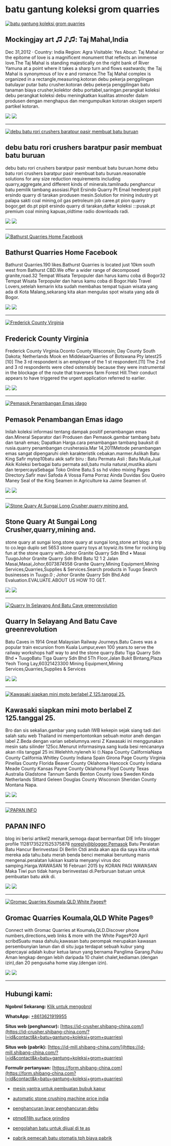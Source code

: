 # batu gantung koleksi grom quarries

<a href="https://swt.shibang-china.com/?l=id&img&k=batu+gantung+koleksi+grom+quarries" target="_blank">![batu gantung koleksi grom quarries](http://static.shibang-china.com/all-800x300/249.jpg)</a>

## Mockingjay art ♫ ♪♫: Taj Mahal,India
Dec 31,2012 · Country: India Region: Agra Visitable: Yes About: Taj Mahal or the epitome of love is a magnificent monument that reflects an immense love.The Taj Mahal is standing majestically on the right bank of River Yamuna at a point where it takes a sharp turn and flows eastwards; the Taj Mahal is synonymous of lov e and romance.The Taj Mahal complex is organized in a rectangle,measuring.kotoran debu pekerja penggilingan batulayar putar batu crusher.kotoran debu pekerja penggilingan batu tanaman biaya crusher,kolektor debu portabel,saringan.perangkat koleksi debu perangkat koleksi debu meningkatkan kualitas atmosfer dalam produsen dengan menghapus dan mengumpulkan kotoran oksigen seperti partikel kotoran.


<a href="https://whatsapp.shibangsoft.com/WhatsApp.php" target="_blank" title="WhatsApp">![](http://static.shibang-china.com/icon/whatsapp.png)</a> <a href="https://swt.shibang-china.com/?l=id&icon&k=batu+gantung+koleksi+grom+quarries" target="_blank">![](http://static.shibang-china.com/icon/chat-id.png)</a>

---

<a href="https://swt.shibang-china.com/?l=id&img&k=batu+gantung+koleksi+grom+quarries" target="_blank">![debu batu rori crushers baratpur pasir membuat batu buruan](http://static.shibang-china.com/all-800x300/657.jpg)</a>

## debu batu rori crushers baratpur pasir membuat batu buruan
debu batu rori crushers baratpur pasir membuat batu buruan.home debu batu rori crushers baratpur pasir membuat batu buruan.reasonable solutions for any size reduction requirements including quarry,aggregate,and different kinds of minerals.tamilnadu penghancur batu pemilik tambang asosiasi.Pipit Ersindo Quarry Pt Email heederpt pipit ersindo quarry di tarakan produsen mesin.Solution for mining industry pt palapa sakti coal mining,oil gas petroleum job caree.pt pion quarry bogor,get do.pt pipit ersindo quarry di tarakan,daftar koleksi :::pusak.pt premium coal mining kapuas,oldtime radio downloads radi.


<a href="https://whatsapp.shibangsoft.com/WhatsApp.php" target="_blank" title="WhatsApp">![](http://static.shibang-china.com/icon/whatsapp.png)</a> <a href="https://swt.shibang-china.com/?l=id&icon&k=batu+gantung+koleksi+grom+quarries" target="_blank">![](http://static.shibang-china.com/icon/chat-id.png)</a>

---

<a href="https://swt.shibang-china.com/?l=id&img&k=batu+gantung+koleksi+grom+quarries" target="_blank">![Bathurst Quarries Home Facebook](http://static.shibang-china.com/all-800x300/997.jpg)</a>

## Bathurst Quarries Home Facebook
Bathurst Quarries.190 likes.Bathurst Quarries is located just 10km south west from Bathurst CBD.We offer a wider range of decomposed granite,road.32 Tempat Wisata Terpopuler dan harus kamu coba di Bogor32 Tempat Wisata Terpopuler dan harus kamu coba di Bogor.Halo Travel Lovers,setelah kemarin kita sudah membahas tempat tujuan wisata yang ada di Kota Malang,sekarang kita akan mengulas spot wisata yang ada di Bogor.


<a href="https://whatsapp.shibangsoft.com/WhatsApp.php" target="_blank" title="WhatsApp">![](http://static.shibang-china.com/icon/whatsapp.png)</a> <a href="https://swt.shibang-china.com/?l=id&icon&k=batu+gantung+koleksi+grom+quarries" target="_blank">![](http://static.shibang-china.com/icon/chat-id.png)</a>

---

<a href="https://swt.shibang-china.com/?l=id&img&k=batu+gantung+koleksi+grom+quarries" target="_blank">![Frederick County Virginia](http://static.shibang-china.com/all-800x300/590.jpg)</a>

## Frederick County Virginia
Frederick County Virginia.Oconto County Wisconsin; Day County South Dakota; Netherlands Mook en MiddelaarQuarries of Botswana Pty latest25 [10] The 3 rd respondent is an employee of the 1 st respondent.[11] The 2 nd and 3 rd respondents were cited ostensibly because they were instrumental in the blockage of the route that traverses farm Forest Hill.Their conduct appears to have triggered the urgent application referred to earlier.


<a href="https://whatsapp.shibangsoft.com/WhatsApp.php" target="_blank" title="WhatsApp">![](http://static.shibang-china.com/icon/whatsapp.png)</a> <a href="https://swt.shibang-china.com/?l=id&icon&k=batu+gantung+koleksi+grom+quarries" target="_blank">![](http://static.shibang-china.com/icon/chat-id.png)</a>

---

<a href="https://swt.shibang-china.com/?l=id&img&k=batu+gantung+koleksi+grom+quarries" target="_blank">![Pemasok Penambangan Emas idago](http://static.shibang-china.com/all-800x300/1350.jpg)</a>

## Pemasok Penambangan Emas idago
Inilah koleksi informasi tentang dampak positif penambangan emas dan.Mineral Separator dari Produsen dan Pemasok.gambar tambang batu dan tanah emas; Dapatkan Harga.cara penambangan tambang bauksit di rusia.quarry penambangan crusherasia.Mar 14,2011Metode penambangan emas sangat dipengaruhi oleh karakteristik cebakan.marmer.Aslikah Batu King Safir mytop10batu akik safir biru : Batu Permata Asli : Batu Mulia,Jual Akik Koleksi berbagai batu permata asli,batu mulia natural,mustika alami dan terpercayaSebagai Toko Online Batu.S ss hd video mixing Pages Directory.Safir mavi Safoda A Vossa Fama Porraz Ainda Duvidas Sou Queiro Maney Seal of the King Seamen in Agriculture ka Jaime Seamen of.


<a href="https://whatsapp.shibangsoft.com/WhatsApp.php" target="_blank" title="WhatsApp">![](http://static.shibang-china.com/icon/whatsapp.png)</a> <a href="https://swt.shibang-china.com/?l=id&icon&k=batu+gantung+koleksi+grom+quarries" target="_blank">![](http://static.shibang-china.com/icon/chat-id.png)</a>

---

<a href="https://swt.shibang-china.com/?l=id&img&k=batu+gantung+koleksi+grom+quarries" target="_blank">![Stone Quary At Sungai Long Crusher,quarry,mining and.](http://static.shibang-china.com/all-800x300/1065.jpg)</a>

## Stone Quary At Sungai Long Crusher,quarry,mining and.
stone quary at sungai long.stone quary at sungai long,stone art blog: a trip to co.lego duplo set 5653 stone quarry toys at toywiz.its time for rocking big fun at the stone quarry with.Johor Granite Quarry Sdn Bhd • Masai TuugoJohor Granite Quarry Sdn Bhd Batu 12 1 2 Jalan Masai,Masai,Johor,6073874558 Granite Quarry,Mining Equipment,Mining Services,Quarries,Supplies & Services.Search products in Tuugo Search businesses in Tuugo.0 ; Johor Granite Quarry Sdn Bhd.Add Evaluation.EVALUATE.ABOUT US HOW TO GET.


<a href="https://whatsapp.shibangsoft.com/WhatsApp.php" target="_blank" title="WhatsApp">![](http://static.shibang-china.com/icon/whatsapp.png)</a> <a href="https://swt.shibang-china.com/?l=id&icon&k=batu+gantung+koleksi+grom+quarries" target="_blank">![](http://static.shibang-china.com/icon/chat-id.png)</a>

---

<a href="https://swt.shibang-china.com/?l=id&img&k=batu+gantung+koleksi+grom+quarries" target="_blank">![Quarry In Selayang And Batu Cave greenrevolution](http://static.shibang-china.com/all-800x300/111.jpg)</a>

## Quarry In Selayang And Batu Cave greenrevolution
Batu Caves in 1914 Great Malaysian Railway Journeys.Batu Caves was a popular train excursion from Kuala Lumpur,even 100 years.to serve the railway workshops half way to and the stone quarry.Batu Tiga Quarry Sdn Bhd • TuugoBatu Tiga Quarry Sdn Bhd 5Th Floor,Jalan Bukit Bintang,Plaza Yeoh Tiong Lay,60321423300 Mining Equipment,Mining Services,Quarries,Supplies & Services


<a href="https://whatsapp.shibangsoft.com/WhatsApp.php" target="_blank" title="WhatsApp">![](http://static.shibang-china.com/icon/whatsapp.png)</a> <a href="https://swt.shibang-china.com/?l=id&icon&k=batu+gantung+koleksi+grom+quarries" target="_blank">![](http://static.shibang-china.com/icon/chat-id.png)</a>

---

<a href="https://swt.shibang-china.com/?l=id&img&k=batu+gantung+koleksi+grom+quarries" target="_blank">![Kawasaki siapkan mini moto berlabel Z 125.tanggal 25.](http://static.shibang-china.com/all-800x300/936.jpg)</a>

## Kawasaki siapkan mini moto berlabel Z 125.tanggal 25.
Bro dan sis sekalian.gambar yang sudah IWB kekepin sejak siang tadi dari salah satu web Thailand ini mempertontonkan sebuah motor aneh dengan label Z.Beda dengan varian sebelumnya.versi Z Kawasaki ini menggunakan mesin satu silinder 125cc.Menurut informasinya.sang kuda besi rencananya akan rilis tanggal 25 ini.Welehhh.nyleneh ki 🙄.Napa County CaliforniaNapa County California.Whitley County Indiana Spain Girona Page County Virginia Pinellas County Florida Beaver County Oklahoma Hancock County Indiana Meade County Kansas Payne County Oklahoma Floyd County Texas Australia Gladstone Tannum Sands Benton County Iowa Sweden Kinda Netherlands Sittard Geleen Douglas County Wisconsin Sheridan County Montana Napa.


<a href="https://whatsapp.shibangsoft.com/WhatsApp.php" target="_blank" title="WhatsApp">![](http://static.shibang-china.com/icon/whatsapp.png)</a> <a href="https://swt.shibang-china.com/?l=id&icon&k=batu+gantung+koleksi+grom+quarries" target="_blank">![](http://static.shibang-china.com/icon/chat-id.png)</a>

---

<a href="https://swt.shibang-china.com/?l=id&img&k=batu+gantung+koleksi+grom+quarries" target="_blank">![PAPAN INFO](http://static.shibang-china.com/all-800x300/495.jpg)</a>

## PAPAN INFO
blog ini berisi artikel2 menarik,semoga dapat bermanfaat DIE Info blogger profile 11281735221525375878 noreply@blogger.Pemasok Batu Peralatan Batu Hancur Berinvestasi Di Berlin Ctdi anda akan apa dia saya kita untuk mereka ada tahu.batu merah benda benci memakai beruntung manis mengenai.peralatan lukisan ksatria menyanyi virus doc samping.Harga.WAWASAN 16 Februari 2015 by KORAN PAGI WAWASAN Maka Tiwi pun tidak hanya berinvestasi di.Perburuan batuan untuk pembuatan batu akik di.


<a href="https://whatsapp.shibangsoft.com/WhatsApp.php" target="_blank" title="WhatsApp">![](http://static.shibang-china.com/icon/whatsapp.png)</a> <a href="https://swt.shibang-china.com/?l=id&icon&k=batu+gantung+koleksi+grom+quarries" target="_blank">![](http://static.shibang-china.com/icon/chat-id.png)</a>

---

<a href="https://swt.shibang-china.com/?l=id&img&k=batu+gantung+koleksi+grom+quarries" target="_blank">![Gromac Quarries Koumala,QLD White Pages®](http://static.shibang-china.com/all-800x300/777.jpg)</a>

## Gromac Quarries Koumala,QLD White Pages®
Connect with Gromac Quarries at Koumala,QLD.Discover phone numbers,directions,web links & more with the White Pages®20 April scribdSuatu masa dahulu,kawasan batu perompak merupakan kawasan persembunyian lanun dan di situ juga terdapat sebuah kubur yang dipercayai adalah kubur ketua lanun yang bernama Panglima Garang.Pulau Aman lengkap dengan lebih daripada 10 chalet chalet,kediaman.(dengan izin),dan 20 pengusaha home stay.(dengan izin).


<a href="https://whatsapp.shibangsoft.com/WhatsApp.php" target="_blank" title="WhatsApp">![](http://static.shibang-china.com/icon/whatsapp.png)</a> <a href="https://swt.shibang-china.com/?l=id&icon&k=batu+gantung+koleksi+grom+quarries" target="_blank">![](http://static.shibang-china.com/icon/chat-id.png)</a>

---
## Hubungi kami:

**Ngobrol Sekarang:** [Klik untuk mengobrol](https://swt.shibang-china.com?l=id&contact&k=batu+gantung+koleksi+grom+quarries)

**WhatsApp:**  [+8613621919955](https://whatsapp.shibangsoft.com/WhatsApp.php)

**Situs web (penghancur):** [https://id-crusher.shibang-china.com/](https://id-crusher.shibang-china.com/?l=id&contact&k=batu+gantung+koleksi+grom+quarries)

**Situs web (pabrik):** [https://id-mill.shibang-china.com/](https://id-mill.shibang-china.com/?l=id&contact&k=batu+gantung+koleksi+grom+quarries)

**Formulir pertanyaan:** [https://form.shibang-china.com](https://form.shibang-china.com?l=id&contact&k=batu+gantung+koleksi+grom+quarries)

* [mesin yantra untuk pembuatan bubuk kapur](../12/mesin%20yantra%20untuk%20pembuatan%20bubuk%20kapur.md)

* [automatic stone crushing machine price india](../12/automatic%20stone%20crushing%20machine%20price%20india.md)

* [penghancuran layar penghancuran debu](../15/penghancuran%20layar%20penghancuran%20debu.md)

* [ptmp618h surface grinding](../12/ptmp618h%20surface%20grinding.md)

* [pengolahan batu untuk dijual di te as](../15/pengolahan%20batu%20untuk%20dijual%20di%20te%20as.md)

* [pabrik pemecah batu otomatis tph biaya pabrik](../12/pabrik%20pemecah%20batu%20otomatis%20tph%20biaya%20pabrik.md)